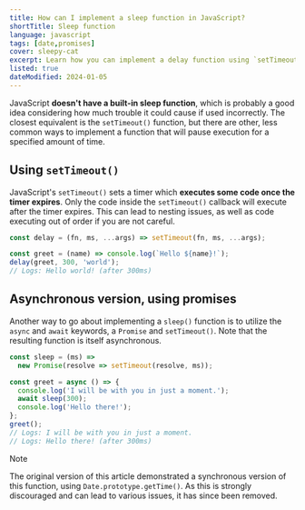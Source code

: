 ```yaml
---
title: How can I implement a sleep function in JavaScript?
shortTitle: Sleep function
language: javascript
tags: [date,promises]
cover: sleepy-cat
excerpt: Learn how you can implement a delay function using `setTimeout()`, promises and `async`/`await`.
listed: true
dateModified: 2024-01-05
---
```


JavaScript **doesn't have a built-in sleep function**, which is probably a good idea considering how much trouble it could cause if used incorrectly. The closest equivalent is the `setTimeout()` function, but there are other, less common ways to implement a function that will pause execution for a specified amount of time.

## Using `setTimeout()`

JavaScript's `setTimeout()` sets a timer which **executes some code once the timer expires**. Only the code inside the `setTimeout()` callback will execute after the timer expires. This can lead to nesting issues, as well as code executing out of order if you are not careful.

```js
const delay = (fn, ms, ...args) => setTimeout(fn, ms, ...args);

const greet = (name) => console.log(`Hello ${name}!`);
delay(greet, 300, 'world');
// Logs: Hello world! (after 300ms)
```

## Asynchronous version, using promises

Another way to go about implementing a `sleep()` function is to utilize the `async` and `await` keywords, a `Promise` and `setTimeout()`. Note that the resulting function is itself asynchronous.

```js
const sleep = (ms) =>
  new Promise(resolve => setTimeout(resolve, ms));

const greet = async () => {
  console.log('I will be with you in just a moment.');
  await sleep(300);
  console.log('Hello there!');
};
greet();
// Logs: I will be with you in just a moment.
// Logs: Hello there! (after 300ms)
```

> [!NOTE]
>
> The original version of this article demonstrated a synchronous version of this function, using `Date.prototype.getTime()`. As this is strongly discouraged and can lead to various issues, it has since been removed.
